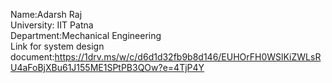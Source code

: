 Name:Adarsh Raj<br>
University: IIT Patna<br>
Department:Mechanical Engineering<br>
Link for system design document:https://1drv.ms/w/c/d6d1d32fb9b8d146/EUHOrFH0WSlKiZWLsRU4aFoBjXBu61J155ME1SPtPB3QOw?e=4TjP4Y

